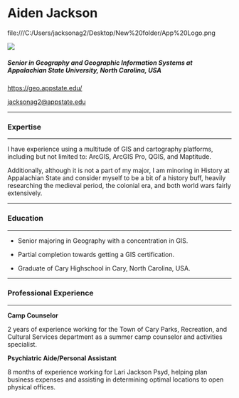 #   Aiden Jackson

file:///C:/Users/jacksonag2/Desktop/New%20folder/App%20Logo.png

<img src="/New folder/App Logo.png">
<width="100">

##### Senior in Geography and Geographic Information Systems at Appalachian State University, North Carolina, USA

https://geo.appstate.edu/

jacksonag2@appstate.edu

---

### Expertise

---

I have experience using a multitude of GIS and cartography platforms, including but not limited to: ArcGIS, ArcGIS Pro, QGIS, and Maptitude.

Additionally, although it is not a part of my major, I am minoring in History at Appalachian State and consider myself to be a bit of a history buff, heavily researching the medieval period, the colonial era, and both world wars fairly extensively.

---

### Education

---

- Senior majoring in Geography with a concentration in GIS.

- Partial completion towards getting a GIS certification.

- Graduate of Cary Highschool in Cary, North Carolina, USA.

---

### Professional Experience

---

**Camp Counselor**

2 years of experience working for the Town of Cary Parks, Recreation, and Cultural Services department as a summer camp counselor and activities specialist.

**Psychiatric Aide/Personal Assistant**


8 months of experience working for Lari Jackson Psyd, helping plan business expenses and assisting in determining optimal locations to open physical offices.

